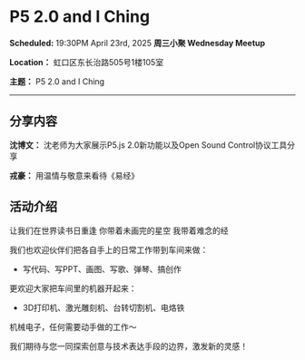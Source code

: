 # P5 2.0 and I Ching

**Scheduled:** 19:30PM April 23rd, 2025
**周三小聚 Wednesday Meetup**

**Location：** 虹口区东长治路505号1楼105室

**主题：** P5 2.0 and I Ching

---

## 分享内容

**沈博文：** 沈老师为大家展示P5.js 2.0新功能以及Open Sound Control协议工具分享

**戎豪：** 用温情与敬意来看待《易经》

## 活动介绍

让我们在世界读书日重逢
你带着未画完的星空
我带着难念的经

我们也欢迎伙伴们把各自手上的日常工作带到车间来做：
- 写代码、写PPT、画图、写歌、弹琴、搞创作

更欢迎大家把车间里的机器开起来：
- 3D打印机、激光雕刻机、台转切割机、电烙铁

机械电子，任何需要动手做的工作～

我们期待与您一同探索创意与技术表达手段的边界，激发新的灵感！